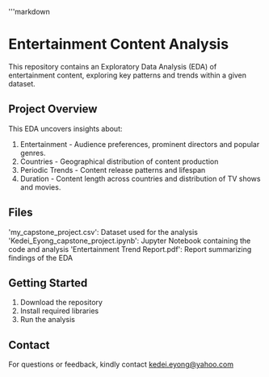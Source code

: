 '''markdown
# Entertainment Content Analysis

This repository contains an Exploratory Data Analysis (EDA) of entertainment content, exploring key patterns and trends within a given dataset.

## Project Overview

This EDA uncovers insights about:
1. Entertainment - Audience preferences, prominent directors and popular genres.
2. Countries - Geographical distribution of content production
3. Periodic Trends - Content release patterns and lifespan
4. Duration - Content length across countries and distribution of TV shows and movies.

## Files

'my_capstone_project.csv': Dataset used for the analysis
'Kedei_Eyong_capstone_project.ipynb': Jupyter Notebook containing the code and analysis
'Entertainment Trend Report.pdf': Report summarizing findings of the EDA

## Getting Started

1. Download the repository
2. Install required libraries
3. Run the analysis


## Contact
For questions or feedback, kindly contact kedei.eyong@yahoo.com

